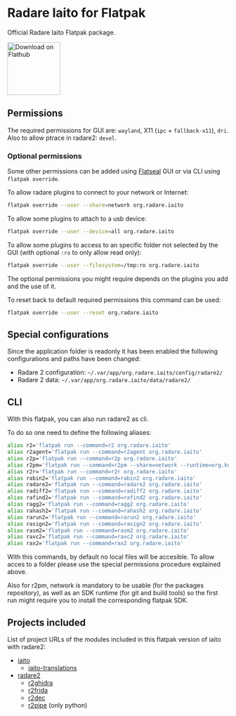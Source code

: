 # Radare Iaito for Flatpak

Official Radare Iaito Flatpak package.

<a href='https://flathub.org/apps/details/org.radare.iaito'><img width='120' alt='Download on Flathub' src='https://flathub.org/assets/badges/flathub-badge-en.png'/></a>

## Permissions

The required permissions for GUI are: `wayland`, X11 (`ipc` + `fallback-x11`), `dri`.
Also to allow ptrace in radare2: `devel`.


### Optional permissions

Some other permissions can be added using [Flatseal](https://flathub.org/apps/details/com.github.tchx84.Flatseal) GUI or via CLI using `flatpak override`.

To allow radare plugins to connect to your network or Internet:
```sh
flatpak override --user --share=network org.radare.iaito
```

To allow some plugins to attach to a usb device:
```sh
flatpak override --user --device=all org.radare.iaito
```

To allow some plugins to access to an specific folder not selected by the GUI (with optional `:ro` to only allow read only):
```sh
flatpak override --user --filesystem=/tmp:ro org.radare.iaito
```

The optional permissions you might require depends on the plugins you add and the use of it.

To reset back to default required permissions this command can be used:
```sh
flatpak override --user --reset org.radare.iaito
```

## Special configurations

Since the application folder is readonly it has been enabled the following configurations and paths have been changed:

- Radare 2 configuration: `~/.var/app/org.radare.iaito/config/radare2/`
- Radare 2 data: `~/.var/app/org.radare.iaito/data/radare2/`

## CLI

With this flatpak, you can also run radare2 as cli.

To do so one need to define the following aliases:
```sh
alias r2='flatpak run --command=r2 org.radare.iaito'
alias r2agent='flatpak run --command=r2agent org.radare.iaito'
alias r2p='flatpak run --command=r2p org.radare.iaito'
alias r2pm='flatpak run --command=r2pm --share=network --runtime=org.kde.Sdk org.radare.iaito'
alias r2r='flatpak run --command=r2r org.radare.iaito'
alias rabin2='flatpak run --command=rabin2 org.radare.iaito'
alias radare2='flatpak run --command=radare2 org.radare.iaito'
alias radiff2='flatpak run --command=radiff2 org.radare.iaito'
alias rafind2='flatpak run --command=rafind2 org.radare.iaito'
alias ragg2='flatpak run --command=ragg2 org.radare.iaito'
alias rahash2='flatpak run --command=rahash2 org.radare.iaito'
alias rarun2='flatpak run --command=rarun2 org.radare.iaito'
alias rasign2='flatpak run --command=rasign2 org.radare.iaito'
alias rasm2='flatpak run --command=rasm2 org.radare.iaito'
alias ravc2='flatpak run --command=ravc2 org.radare.iaito'
alias rax2='flatpak run --command=rax2 org.radare.iaito'
```

With this commands, by default no local files will be accesible.
To allow acces to a folder please use the special permissions procedure explained above.

Also for r2pm, network is mandatory to be usable (for the packages repository), as well as an SDK runtime (for git and build tools) so the first run might require you to install the corresponding flatpak SDK.

## Projects included

List of project URLs of the modules included in this flatpak version of iaito with radare2:

- [iaito](https://github.com/radareorg/iaito)
  - [iaito-translations](https://github.com/radareorg/iaito-translations)
- [radare2](https://github.com/radareorg/radare2)
  - [r2ghidra](https://github.com/radareorg/r2ghidra)
  - [r2frida](https://github.com/nowsecure/r2frida)
  - [r2dec](https://github.com/wargio/r2dec-js)
  - [r2pipe](https://github.com/radareorg/radare2-r2pipe) (only python)
